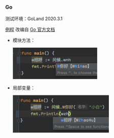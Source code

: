 
### Go

测试环境：GoLand 2020.3.1

[例程](例程/go) 改编自 [Go 官方文档](https://golang.org/doc/tutorial/call-module-code)

- 模块方法：

  ![go_方法](截图/go_方法.png)

- 局部变量：

  ![go_变量](截图/go_变量.png)